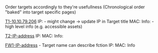 Order targets accordingly to they're usefullness
(Chronological order "baked" into target specific pages)

[T1-10.10.79.206](T1/T1-10.10.79.206.md)
IP:  - might change -> update IP in Target title
MAC:
Info: - high level info (e.g. accessible assets)


[T2-IP-address]()
IP:
MAC:
Info:


[FW1-IP-address]() - Target name can describe fction
IP:
MAC:
Info